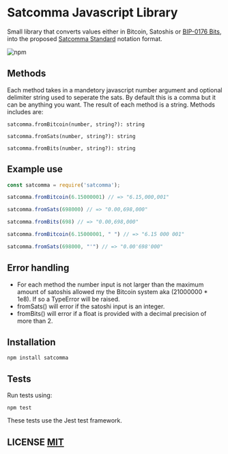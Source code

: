 # Satcomma Javascript Library
Small library that converts values either in Bitcoin, Satoshis or [BIP-0176 Bits](https://github.com/bitcoin/bips/blob/master/bip-0176.mediawiki), into the proposed [Satcomma Standard](https://medium.com/coinmonks/the-satcomma-standard-89f1e7c2aede) notation format.

![npm](https://img.shields.io/npm/v/satcomma)
## Methods
Each method takes in a mandetory javascript number argument and optional delimiter string used to seperate the sats. By default this is a comma but it can be anything you want. The result of each method is a string. Methods includes are:
```
satcomma.fromBitcoin(number, string?): string
```
```
satcomma.fromSats(number, string?): string
```
```
satcomma.fromBits(number, string?): string
```

## Example use

```Javascript
const satcomma = require('satcomma');

satcomma.fromBitcoin(6.15000001) // => "6.15,000,001"

satcomma.fromSats(698000) // => "0.00,698,000"

satcomma.fromBits(698) // => "0.00,698,000"

satcomma.fromBitcoin(6.15000001, " ") // => "6.15 000 001"

satcomma.fromSats(698000, "'") // => "0.00'698'000"
```

## Error handling
- For each method the number input is not larger than the maximum amount of satoshis allowed my the Bitcoin system aka (21000000 * 1e8). If so a TypeError will be raised.
- fromSats() will error if the satoshi input is an integer.
- fromBits() will error if a float is provided with a decimal precision of more than 2.

## Installation

```
npm install satcomma
```

## Tests
Run tests using:

```
npm test
```
These tests use the Jest test framework.

## LICENSE [MIT](LICENSE)